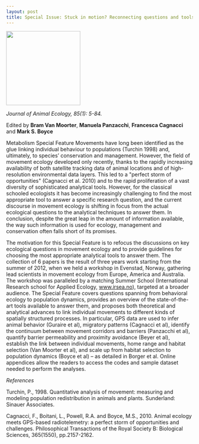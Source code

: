```yaml
---
layout: post
title: Special Issue: Stuck in motion? Reconnecting questions and tools in movement ecology
---
```


<a href="http://onlinelibrary.wiley.com/doi/10.1111/jane.2016.85.issue-1/issuetoc#group2" target="_blank">
  <img src="http://www.journalofanimalecology.org/SpringboardWebApp/userfiles/jane/image/Covers/85_1%20cover%20image.jpg" width="200">
</a>

*Journal of Animal Ecology, 85(1): 5-84.*

Edited by **Bram Van Moorter**, **Manuela Panzacchi**, **Francesca Cagnacci** and **Mark S. Boyce**

Metabolism Special Feature Movements have long been identified as the glue linking individual behaviour to populations (Turchin 1998) and, ultimately, to species’ conservation and management. However, the field of movement ecology developed only recently, thanks to the rapidly increasing availability of both satellite tracking data of animal locations and of high-resolution environmental data layers. This led to a "perfect storm of opportunities" (Cagnacci et al. 2010) and to the rapid proliferation of a vast diversity of sophisticated analytical tools. However, for the classical schooled ecologists it has become increasingly challenging to find the most appropriate tool to answer a specific research question, and the current discourse in movement ecology is shifting in focus from the actual ecological questions to the analytical techniques to answer them. In conclusion, despite the great leap in the amount of information available, the way such information is used for ecology, management and conservation often falls short of its promises.

The motivation for this Special Feature is to refocus the discussions on key ecological questions in movement ecology and to provide guidelines for choosing the most appropriate analytical tools to answer them. The collection of 6 papers is the result of three years work starting from the summer of 2012, when we held a workshop in Evenstad, Norway, gathering lead scientists in movement ecology from Europe, America and Australia. The workshop was paralleled by a matching Summer School (International Research school for Applied Ecology, www.irsea.no), targeted at a broader audience. The Special Feature covers questions spanning from behavioral ecology to population dynamics, provides an overview of the state-of-the-art tools available to answer them, and proposes both theoretical and analytical advances to link individual movements to different kinds of spatially structured processes. In particular, GPS data are used to infer animal behavior (Guraire et al), migratory patterns (Cagnacci et al), identify the continuum between movement corridors and barriers (Panzacchi et al), quantify barrier permeability and proximity avoidance (Beyer et al), establish the link between individual movements, home range and habitat selection (Van Moorter et al), and scale up from habitat selection to population dynamics (Boyce et al) – as detailed in Borger et al. Online appendices allow the readers to access the codes and sample dataset needed to perform the analyses.

*References*

Turchin, P., 1998. Quantitative analysis of movement: measuring and modeling population redistribution in animals and plants. Sunderland: Sinauer Associates.

Cagnacci, F., Boitani, L., Powell, R.A. and Boyce, M.S., 2010. Animal ecology meets GPS-based radiotelemetry: a perfect storm of opportunities and challenges. Philosophical Transactions of the Royal Society B: Biological Sciences, 365(1550), pp.2157-2162.

